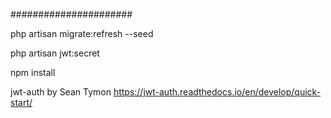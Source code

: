 ######################

php artisan migrate:refresh --seed 

php artisan jwt:secret

npm install


jwt-auth by Sean Tymon
https://jwt-auth.readthedocs.io/en/develop/quick-start/
